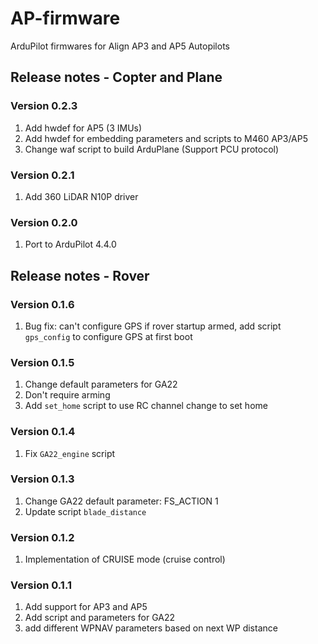 # AP-firmware
ArduPilot firmwares for Align AP3 and AP5 Autopilots

## Release notes - Copter and Plane
### Version 0.2.3
1. Add hwdef for AP5 (3 IMUs)
1. Add hwdef for embedding parameters and scripts to M460 AP3/AP5
1. Change waf script to build ArduPlane (Support PCU protocol)

### Version 0.2.1
1. Add 360 LiDAR N10P driver

### Version 0.2.0
1. Port to ArduPilot 4.4.0

## Release notes - Rover
### Version 0.1.6
1. Bug fix: can't configure GPS if rover startup armed, add script `gps_config` to configure GPS at first boot

### Version 0.1.5
1. Change default parameters for GA22
1. Don't require arming
1. Add `set_home` script to use RC channel change to set home

### Version 0.1.4
1. Fix `GA22_engine` script

### Version 0.1.3
1. Change GA22 default parameter: FS_ACTION 1
1. Update script `blade_distance`

### Version 0.1.2
1. Implementation of CRUISE mode (cruise control)

### Version 0.1.1
1. Add support for AP3 and AP5
1. Add script and parameters for GA22
1. add different WPNAV parameters based on next WP distance 
